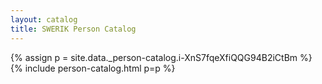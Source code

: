 ```yaml
---
layout: catalog
title: SWERIK Person Catalog
---
```

{% assign p = site.data._person-catalog.i-XnS7fqeXfiQQG94B2iCtBm %}
{% include person-catalog.html p=p %}

